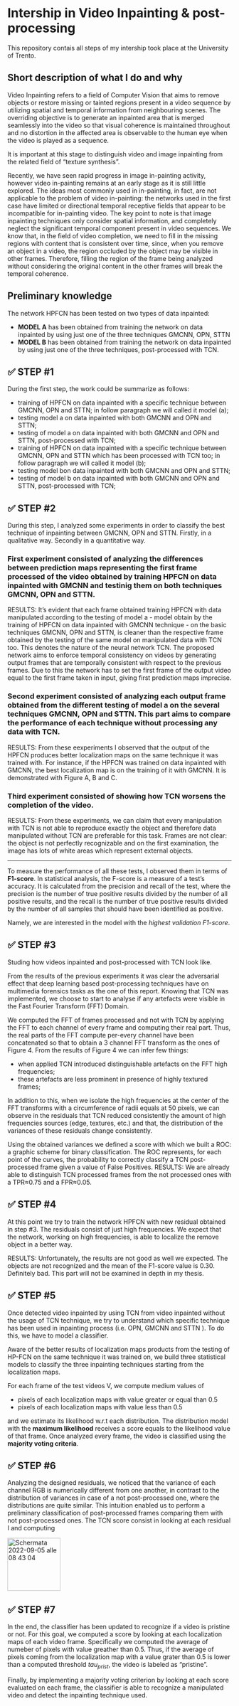 # Intership in Video Inpainting &amp; post-processing

This repository contais all steps of my intership took place at the University of Trento. 

## Short description of what I do and why

Video Inpainting refers to a field of Computer Vision that aims to remove objects or restore missing or tainted regions present in a video sequence by utilizing spatial and temporal information from neighbouring scenes. The overriding objective is to generate an inpainted area that is merged seamlessly into the video so that visual coherence is maintained throughout and no distortion in the affected area is observable to the human eye when the video is played as a sequence.

It is important at this stage to distinguish video and image inpainting from the related field of “texture synthesis”.

Recently, we have seen rapid progress in image in-painting activity, however video in-painting remains at an early stage as it is still little explored.
The ideas most commonly used in in-painting, in fact, are not applicable to the problem of video in-painting: the networks used in the first case have limited or directional temporal receptive fields that appear to be incompatible for in-painting video. 
The key point to note is that image inpainting techniques only consider spatial information, and completely neglect the significant temporal component present in video sequences. We know that, in the field of video completion, we need to fill in the missing regions with content that is consistent over time, since, when you remove an object in a video, the region occluded by the object may be visible in other frames. Therefore, filling the region of the frame being analyzed without considering the original content in the other frames will break the temporal coherence.

## Preliminary knowledge

The network HPFCN has been tested on two types of data inpainted: 
* **MODEL A** has been obtained from training the network on data inpainted by using just one of the three techniques GMCNN, OPN, STTN
* **MODEL B** has been obtained from training the network on data inpainted by using just one of the three techniques, post-processed with TCN.


## ✅ STEP #1

During the first step, the work could be summarize as follows:
* training of HPFCN on data inpainted with a specific technique between GMCNN, OPN and STTN; in follow paragraph we will called it model (a);
* testing model a on data inpainted with both GMCNN and OPN and STTN;
* testing of model a on data inpainted with both GMCNN and OPN and STTN, post-processed with TCN;
* training of HPFCN on data inpainted with a specific technique between GMCNN, OPN and STTN which has been processed with TCN too; in follow paragraph we will called it model (b);
* testing model bon data inpainted with both GMCNN and OPN and STTN;
* testing of model b on data inpainted with both GMCNN and OPN and STTN, post-processed with TCN;

## ✅ STEP #2

During this step, I analyzed some experiments in order to classify the best technique of inpainting between GMCNN, OPN and STTN. Firstly, in a qualitative way. Secondly in a quantitative way.

### First experiment consisted of analyzing the differences between prediction maps representing the first frame processed of the video obtained by training HPFCN on data inpainted with GMCNN and testinig them on both techniques GMCNN, OPN and STTN. 
   RESULTS: It’s evident that each frame obtained training HPFCN with data manipulated according to the testing of model a - model obtain by the training of HPFCN on data inpainted with GMCNN technique - on the basic techniques GMCNN, OPN and STTN, is cleaner than the respective frame obtained by the testing of the same model on manipulated data with TCN too. 
  This denotes the nature of the neural network TCN. The proposed network aims to enforce temporal consistency on videos by generating output frames that are temporally consistent with respect to the previous frames. Due to this the network has to set the first frame of the output video equal to the first frame taken in input, giving first prediction maps imprecise.
  
### Second experiment consisted of analyzing each output frame obtained from the different testing of model a on the several techniques GMCNN, OPN and STTN. This part aims to compare the performance of each technique without processing any data with TCN.
  RESULTS: From these eexperiments I observed that the output of the HPFCN produces better localization maps on the same technique it was trained with. For instance, if the HPFCN was trained on data inpainted with GMCNN, the best localization map is on the training of it with GMCNN. It is demonstrated with Figure A, B and C.

### Third experiment consisted of showing how TCN worsens the completion of the video.
  RESULTS: From these experiments, we can claim that every manipulation with TCN is not able to reproduce exactly the object and therefore data manipulated without TCN are preferable for this task.
Frames are not clear: the object is not perfectly recognizable and on the first examination, the image has lots of white areas which represent external objects.

-----------------------------

To measure the performance of all these tests, I observed them in terms of **F1-score**.
In statistical analysis, the F-score is a measure of a test’s accuracy. It is calculated from the precision and recall of the test, where the precision is the number of true positive results divided by the number of all positive results, and the recall is the number of true positive results divided by the number of all samples that should have been identified as positive. 

Namely, we are interested in the model with the _highest validation F1-score_.

## ✅ STEP #3

Studing how videos inpainted and post-processed with TCN look like.

From the results of the previous experiments it was clear the adversarial effect that deep learning based post-processing techniques have on multimedia forensics tasks as the one of this report. Knowing that TCN was implemented, we choose to start to analyse if any artefacts were visible in the Fast Fourier Transform (FFT) Domain.

We computed the FFT of frames processed and not with TCN by applying the FFT to each channel of every frame and computing their real part. Thus, the real parts of the FFT compute per-every channel have been concatenated so that to obtain a 3 channel FFT transform as the ones of Figure 4. From the results of Figure 4 we can infer few things:
* when applied TCN introduced distinguishable artefacts on the FFT high frequencies;
* these artefacts are less prominent in presence of highly textured frames;

In addition to this, when we isolate the high frequencies at the center of the FFT transforms with a circumference of radii equals at 50 pixels, we can observe in the residuals that TCN reduced consistently the amount of high frequencies sources (edge, textures, etc.) and that, the distribution of the variances of these residuals change consistently. 

Using the obtained variances we defined a score with which we built a ROC: a graphic scheme for binary classification. The ROC represents, for each point of the curves, the probability to correctly classify a TCN post-processed frame given a value of False Positives. 
  RESULTS: We are already able to distinguish TCN processed frames from the not processed ones with a TPR≈0.75 and a FPR≈0.05. 


## ✅ STEP #4

At this point we try to train the network HPFCN with new residual obtained in step #3. The residuals consist of just high frequencies. We expect that the network, working on high frequencies, is able to localize the remove object in a better way. 
   
   RESULTS: Unfortunately, the results are not good as well we expected. The objects are not recognized and the mean of the F1-score value is 0.30. Definitely bad. This part will not be examined in depth in my thesis.


## ✅ STEP #5

Once detected video inpainted by using TCN from video inpainted without the usage of TCN technique, we try to understand which specific technique has been used in inpainting process (i.e. OPN, GMCNN and STTN ). To do this, we have to model a classifier.

Aware of the better results of localization maps products from the testing of HP-FCN on the same technique it was trained on, we build three statistical models to classify the three inpainting techniques starting from the localization maps. 

For each frame of the test videos V, we compute medium values of
* pixels of each localization maps with value greater or equal than 0.5
* pixels of each localization maps with value less than 0.5

and we estimate its likelihood w.r.t each distribution.
The distribution model with the **maximum likelihood** receives a score equals to the likelihood value of that frame. Once analyzed every frame, the video is classified using the **majority voting criteria**. 

##  ✅ STEP #6

Analyzing the designed residuals, we noticed that the variance of each channel RGB is numerically different from one another, in contrast to the distribution of variances in case of a not post-processed one, where the distributions are quite similar. This intuition enabled us to perform a preliminary classification of post-processed frames comparing them with not post-processed ones. The TCN score consist in looking at each residual I and computing 

<img width="119" alt="Schermata 2022-09-05 alle 08 43 04" src="https://user-images.githubusercontent.com/71395970/188381524-652a1b98-ee42-4c11-a5cf-cd91c617d2f4.png">

## ✅ STEP #7

In the end, the classifier has been updated to recognize if a video is pristine or not. For this goal, we computed a score by looking at each localization maps of each video frame. Specifically we computed the average of numeber of pixels with value greather than 0.5. Thus, if the average of pixels coming from the localization map with a value grater than 0.5 is lower than a computed threshold $tau_{prist}$, the video is labeled as “pristine”.

Finally, by implementing a majority voting criterion by looking at each score evaluated on each frame, the classifier is able to recognize a manipulated video and detect the inpainting technique used.
